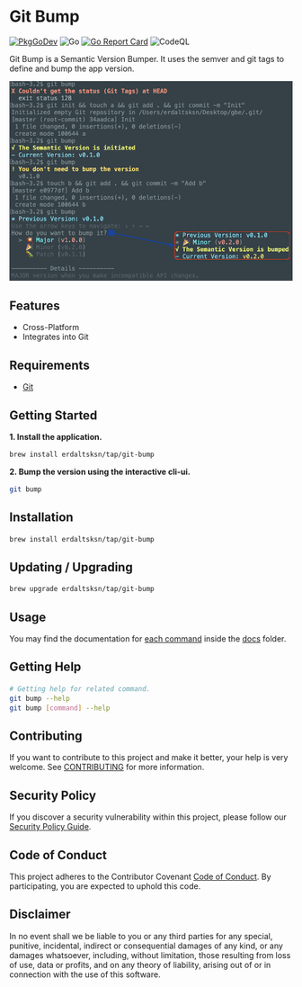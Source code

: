 # Git Bump

[![PkgGoDev](https://pkg.go.dev/badge/github.com/erdaltsksn/git-bump)](https://pkg.go.dev/github.com/erdaltsksn/git-bump)
![Go](https://github.com/erdaltsksn/git-bump/workflows/Go/badge.svg)
[![Go Report Card](https://goreportcard.com/badge/github.com/erdaltsksn/git-bump)](https://goreportcard.com/report/github.com/erdaltsksn/git-bump)
![CodeQL](https://github.com/erdaltsksn/git-bump/workflows/CodeQL/badge.svg)

Git Bump is a Semantic Version Bumper. It uses the semver and git tags to
define and bump the app version.

![Screenshot](assets/screenshot.png)

## Features

- Cross-Platform
- Integrates into Git

## Requirements

- [Git](https://git-scm.com)

## Getting Started

**1. Install the application.**

```sh
brew install erdaltsksn/tap/git-bump
```

**2. Bump the version using the interactive cli-ui.**

```sh
git bump
```

## Installation

```sh
brew install erdaltsksn/tap/git-bump
```

## Updating / Upgrading

```sh
brew upgrade erdaltsksn/tap/git-bump
```

## Usage

You may find the documentation for [each command](docs/git-bump.md) inside the
[docs](docs) folder.

## Getting Help

 ```sh
 # Getting help for related command.
git bump --help
git bump [command] --help
```

## Contributing

If you want to contribute to this project and make it better, your help is very
welcome. See [CONTRIBUTING](.github/CONTRIBUTING.md) for more information.

## Security Policy

If you discover a security vulnerability within this project, please follow our
[Security Policy Guide](.github/SECURITY.md).

## Code of Conduct

This project adheres to the Contributor Covenant [Code of Conduct](.github/CODE_OF_CONDUCT.md).
By participating, you are expected to uphold this code.

## Disclaimer

In no event shall we be liable to you or any third parties for any special,
punitive, incidental, indirect or consequential damages of any kind, or any
damages whatsoever, including, without limitation, those resulting from loss of
use, data or profits, and on any theory of liability, arising out of or in
connection with the use of this software.
